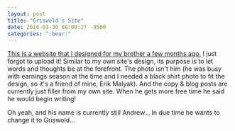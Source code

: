 ```yaml
---
layout: post
title: "Griswold's Site"
date: 2016-03-30 08:00:27 -0500
categories: ":bear:"
---
```


<p><a href="http://griswoldmuench.github.io">This is a website that I designed for my brother a few months ago.</a> I just forgot to upload it! Similar to my own site's design, its purpose is to let words and thoughts be at the forefront. The photo isn't him (he was busy with earnings season at the time and I needed a black shirt photo to fit the design, so it's a friend of mine, Erik Malyak). And the copy & blog posts are currently just filler from my own site. When he gets more free time he said he would begin writing!</p>

<p>Oh yeah, and his name is currently still Andrew... In due time he wants to change it to Griswold...</p>

